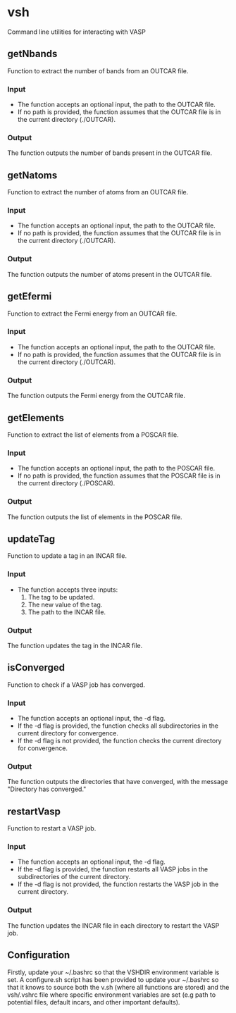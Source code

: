 # vsh
Command line utilities for interacting with VASP

## getNbands
Function to extract the number of bands from an OUTCAR file.

### Input

- The function accepts an optional input, the path to the OUTCAR file.
- If no path is provided, the function assumes that the OUTCAR file is in the current directory (./OUTCAR).

### Output

The function outputs the number of bands present in the OUTCAR file.

## getNatoms
Function to extract the number of atoms from an OUTCAR file.

### Input

- The function accepts an optional input, the path to the OUTCAR file.
- If no path is provided, the function assumes that the OUTCAR file is in the current directory (./OUTCAR).

### Output

The function outputs the number of atoms present in the OUTCAR file.

## getEfermi
Function to extract the Fermi energy from an OUTCAR file.

### Input

- The function accepts an optional input, the path to the OUTCAR file.
- If no path is provided, the function assumes that the OUTCAR file is in the current directory (./OUTCAR).

### Output

The function outputs the Fermi energy from the OUTCAR file.

## getElements
Function to extract the list of elements from a POSCAR file.

### Input

- The function accepts an optional input, the path to the POSCAR file.
- If no path is provided, the function assumes that the POSCAR file is in the current directory (./POSCAR).

### Output

The function outputs the list of elements in the POSCAR file.

## updateTag
Function to update a tag in an INCAR file.

### Input

- The function accepts three inputs:
  1. The tag to be updated.
  2. The new value of the tag.
  3. The path to the INCAR file.

### Output

The function updates the tag in the INCAR file.

## isConverged
Function to check if a VASP job has converged.

### Input

- The function accepts an optional input, the -d flag.
- If the -d flag is provided, the function checks all subdirectories in the current directory for convergence.
- If the -d flag is not provided, the function checks the current directory for convergence.

### Output

The function outputs the directories that have converged, with the message "Directory has converged."

## restartVasp
Function to restart a VASP job.

### Input

- The function accepts an optional input, the -d flag.
- If the -d flag is provided, the function restarts all VASP jobs in the subdirectories of the current directory.
- If the -d flag is not provided, the function restarts the VASP job in the current directory.

### Output

The function updates the INCAR file in each directory to restart the VASP job.




## Configuration

Firstly, update your ~/.bashrc so that the VSHDIR environment variable is set. A configure.sh script has been provided to update your ~/.bashrc so that it knows to source both the v.sh (where all functions are stored) and the vsh/.vshrc file where specific environment variables are set (e.g path to potential files, default incars, and other important defaults).





